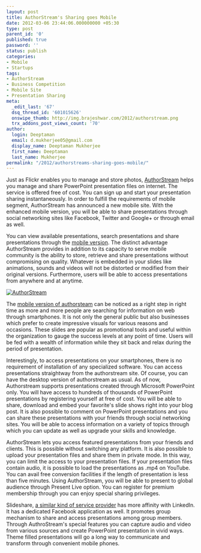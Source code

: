 ```yaml
---
layout: post
title: AuthorStream's Sharing goes Mobile
date: 2012-03-06 23:44:06.000000000 +05:30
type: post
parent_id: '0'
published: true
password: ''
status: publish
categories:
- Mobile
- Startups
tags:
- AuthorStream
- Business Competition
- Mobile Site
- Presentation Sharing
meta:
  _edit_last: '67'
  dsq_thread_id: '601015626'
  onswipe_thumb: http://img.brajeshwar.com/2012/authorstream.png
  trx_addons_post_views_count: '70'
author:
  login: Deeptaman
  email: d.mukherjee05@gmail.com
  display_name: Deeptaman Mukherjee
  first_name: Deeptaman
  last_name: Mukherjee
permalink: "/2012/authorstreams-sharing-goes-mobile/"
---
```

<p>Just as Flickr enables you to manage and store photos, <a href="http://www.authorstream.com/">AuthorStream</a> helps you manage and share PowerPoint presentation files on internet. The service is offered free of cost. You can sign up and start your presentation sharing instantaneously. In order to fulfill the requirements of mobile segment, AuthorStream has announced a new mobile site. With the enhanced mobile version, you will be able to share presentations through social networking sites like Facebook, Twitter and Google+ or through email as well.</p>
<p>You can view available presentations, search presentations and share presentations through the <a href="http://m.authorstream.com">mobile version</a>. The distinct advantage AuthorStream provides in addition to its capacity to serve mobile community is the ability to store, retrieve and share presentations without compromising on quality. Whatever is embedded in your slides like animations, sounds and videos will not be distorted or modified from their original versions. Furthermore, users will be able to access presentations from anywhere and at anytime.</p>
<p><!--more--></p>
<p><a href="http://www.authorstream.com/"><img src="/static/2012/03/authorstream.png" alt="AuthorStream" class="alignright" /></a></p>
<p>The <a href="http://www.authorstream.com/Presentation/trafficmonsters-1235074-why-having-mobile-version-of-your-website-is-now-necessity/">mobile version of authorsteam</a> can be noticed as a right step in right time as more and more people are searching for information on web through smartphones. It is not only the general public but also businesses which prefer to create impressive visuals for various reasons and occasions. These slides are popular as promotional tools and useful within the organization to gauge the success levels at any point of time. Users will be fed with a wealth of information while they sit back and relax during the period of presentation. </p>
<p>Interestingly, to access presentations on your smartphones, there is no requirement of installation of any specialized software. You can access presentations straightway from the authorstream site. Of course, you can have the desktop version of authorstream as usual. As of now, Authorstream supports presentations created through Microsoft PowerPoint only. You will have access to hundreds of thousands of PowerPoint presentations by registering yourself at free of cost. You will be able to share, download and embed your favorite's slide shows right into your blog post. It is also possible to comment on PowerPoint presentations and you can share these presentations with your friends through social networking sites. You will be able to access information on a variety of topics through which you can update as well as upgrade your skills and knowledge. </p>
<p>AuthorStream lets you access featured presentations from your friends and clients. This is possible without switching any platform. It is also possible to upload your presentation files and share them in private mode. In this way, you can limit the access to your presentation files. If your presentation files contain audio, it is possible to load the presentations as .mp4 on YouTube. You can avail free conversion facilities if the length of presentation is less than five minutes. Using AuthorStream, you will be able to present to global audience through Present Live option. You can register for premium membership through you can enjoy special sharing privileges.</p>
<p>Slideshare, <a href="http://www.wiziq.com/tutorial/28646-Comparison-of-Scribd-Slideshare-and-Authorstream">a similar kind of service provider</a> has more affinity with LinkedIn. It has a dedicated Facebook application as well. It promotes group mechanism to share and access presentations among group members. Through AuthroStream's special features you can capture audio and video from various sources and create PowerPoint presentation in vivid ways. Theme filled presentations will go a long way to communicate and transform through convenient mobile phones.</p>
